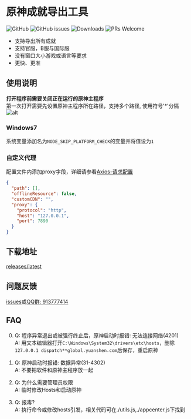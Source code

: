 # 原神成就导出工具  

![GitHub](https://img.shields.io/github/license/HolographicHat/genshin-achievement-export?label=License&style=flat-square) ![GitHub issues](https://img.shields.io/github/issues/HolographicHat/genshin-achievement-export?label=Issues&style=flat-square) ![Downloads](https://img.shields.io/github/downloads/HolographicHat/genshin-achievement-export/total?color=brightgreen&label=Downloads&style=flat-square) ![PRs Welcome](https://img.shields.io/badge/PRs-welcome-brightgreen.svg?style=flat-square)

- 支持导出所有成就
- 支持官服，B服与国际服
- 没有窗口大小游戏或语言等要求
- 更快、更准

## 使用说明
**打开程序前需要关闭正在运行的原神主程序**  
第一次打开需要先设置原神主程序所在路径，支持多个路径, 使用符号'*'分隔
![alt](https://upload-bbs.mihoyo.com/upload/2022/03/27/165631158/c716791daa878a473b1eb28402f5db43_1004744076428253015.png)   
### Windows7   
系统变量添加名为```NODE_SKIP_PLATFORM_CHECK```的变量并将值设为```1```   
### 自定义代理   
配置文件内添加proxy字段，详细请参看[Axios-请求配置](https://axios-http.com/zh/docs/req_config)
```json
{
  "path": [],
  "offlineResource": false,
  "customCDN": "",
  "proxy": {
    "protocol": "http",
    "host": "127.0.0.1",
    "port": 7890
  }
}
```

## 下载地址
[releases/latest](https://github.com/HolographicHat/genshin-achievement-export/releases/latest)

## 问题反馈
[issues](https://github.com/HolographicHat/genshin-achievement-export/issues)或[QQ群: 913777414](https://qm.qq.com/cgi-bin/qm/qr?k=9UGz-chQVTjZa4b82RA_A41vIcBVNpms&jump_from=webapi)

## FAQ
0. Q: 程序异常退出或被强行终止后，原神启动时报错: 无法连接网络(4201)   
   A: 用文本编辑器打开```C:\Windows\System32\drivers\etc\hosts```，删除```127.0.0.1 dispatch**global.yuanshen.com```后保存，重启原神   
   
1. Q: 原神启动时报错: 数据异常(31-4302)   
   A: 不要把软件和原神主程序放一起   
   
2. Q: 为什么需要管理员权限  
   A: 临时修改Hosts和启动原神  
   
3. Q: 报毒?   
   A: 执行命令或修改hosts引发，相关代码可在./utils.js,./appcenter.js下找到  

